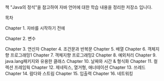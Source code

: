 책 "Java의 정석"을 참고하여 자바 언어에 대한 학습 내용을 정리한 저장소 입니다.

목차

Chapter 1. 자바를 시작하기 전에

Chapter 2. 변수

Chapter 3. 연산자
Chapter 4. 조건문과 반복문
Chapter 5. 배열
Chapter 6. 객체지향 프로그래밍1
Chapter 7. 객체지향 프로그래밍2
Chapter 8. 예외처리
Chapter 9. java.lang패키지와 유용한 클래스
Chapter 10. 날짜와 시간 & 형식화
Chapter 11. 컬렉션 프레임웍
Chapter 12. 제네릭스, 열거형, 애너테이션
Chapter 13. 쓰레드
Chapter 14. 람다와 스트림
Chapter 15. 입출력
Chapter 16. 네트워킹
